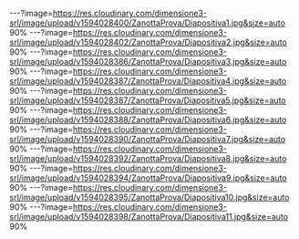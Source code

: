 ---?image=https://res.cloudinary.com/dimensione3-srl/image/upload/v1594028400/ZanottaProva/Diapositiva1.jpg&size=auto 90%
---?image=https://res.cloudinary.com/dimensione3-srl/image/upload/v1594028402/ZanottaProva/Diapositiva2.jpg&size=auto 90%
---?image=https://res.cloudinary.com/dimensione3-srl/image/upload/v1594028386/ZanottaProva/Diapositiva3.jpg&size=auto 90%
---?image=https://res.cloudinary.com/dimensione3-srl/image/upload/v1594028387/ZanottaProva/Diapositiva4.jpg&size=auto 90%
---?image=https://res.cloudinary.com/dimensione3-srl/image/upload/v1594028387/ZanottaProva/Diapositiva5.jpg&size=auto 90%
---?image=https://res.cloudinary.com/dimensione3-srl/image/upload/v1594028388/ZanottaProva/Diapositiva6.jpg&size=auto 90%
---?image=https://res.cloudinary.com/dimensione3-srl/image/upload/v1594028390/ZanottaProva/Diapositiva7.jpg&size=auto 90%
---?image=https://res.cloudinary.com/dimensione3-srl/image/upload/v1594028392/ZanottaProva/Diapositiva8.jpg&size=auto 90%
---?image=https://res.cloudinary.com/dimensione3-srl/image/upload/v1594028394/ZanottaProva/Diapositiva9.jpg&size=auto 90%
---?image=https://res.cloudinary.com/dimensione3-srl/image/upload/v1594028395/ZanottaProva/Diapositiva10.jpg&size=auto 90%
---?image=https://res.cloudinary.com/dimensione3-srl/image/upload/v1594028398/ZanottaProva/Diapositiva11.jpg&size=auto 90%
